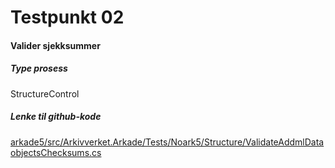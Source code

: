 # Testpunkt 02
#### Valider sjekksummer

<Beskrivelse/>

##### Type prosess
StructureControl

##### Lenke til github-kode
[arkade5/src/Arkivverket.Arkade/Tests/Noark5/Structure/ValidateAddmlDataobjectsChecksums.cs](https://github.com/arkivverket/arkade5/blob/master/src/Arkivverket.Arkade/Tests/Noark5/Structure/ValidateAddmlDataobjectsChecksums.cs)
